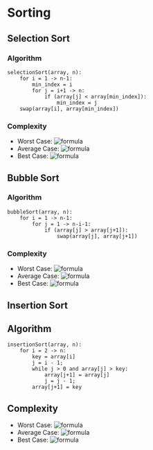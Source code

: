 # Sorting

## Selection Sort

### Algorithm
```
selectionSort(array, n):
    for i = 1 -> n-1:
        min_index = i
        for j = i+1 -> n:
            if (array[j] < array[min_index]):
                min_index = j
    swap(array[i], array[min_index])
```

### Complexity
- Worst Case: ![formula](https://render.githubusercontent.com/render/math?math=O(n^2))
- Average Case: ![formula](https://render.githubusercontent.com/render/math?math=\Theta(n^2))
- Best Case: ![formula](https://render.githubusercontent.com/render/math?math=\Omega(n^2))


## Bubble Sort

### Algorithm
```
bubbleSort(array, n):
    for i = 1 -> n-1:
        for j = 1 -> n-i-1:
            if (array[j] > array[j+1]):
                swap(array[j], array[j+1])
```

### Complexity
- Worst Case: ![formula](https://render.githubusercontent.com/render/math?math=O(n^2))
- Average Case: ![formula](https://render.githubusercontent.com/render/math?math=\Theta(n^2))
- Best Case: ![formula](https://render.githubusercontent.com/render/math?math=\Omega(n))


## Insertion Sort

## Algorithm
```
insertionSort(array, n):
    for i = 2 -> n:
        key = array[i]
        j = i - 1;
        while j > 0 and array[j] > key:
            array[j+1] = array[j]
            j = j - 1;
        array[j+1] = key
```

## Complexity
- Worst Case: ![formula](https://render.githubusercontent.com/render/math?math=O(n^2))
- Average Case: ![formula](https://render.githubusercontent.com/render/math?math=\Theta(n^2))
- Best Case: ![formula](https://render.githubusercontent.com/render/math?math=\Omega(n))